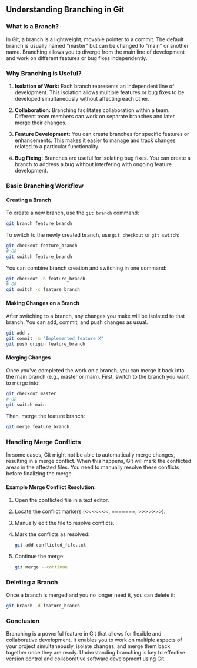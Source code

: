 ## Understanding Branching in Git

### What is a Branch?

In Git, a branch is a lightweight, movable pointer to a commit. The default branch is usually named "master" but can be changed to "main" or another name. Branching allows you to diverge from the main line of development and work on different features or bug fixes independently.

### Why Branching is Useful?

1. **Isolation of Work:** Each branch represents an independent line of development. This isolation allows multiple features or bug fixes to be developed simultaneously without affecting each other.

2. **Collaboration:** Branching facilitates collaboration within a team. Different team members can work on separate branches and later merge their changes.

3. **Feature Development:** You can create branches for specific features or enhancements. This makes it easier to manage and track changes related to a particular functionality.

4. **Bug Fixing:** Branches are useful for isolating bug fixes. You can create a branch to address a bug without interfering with ongoing feature development.

### Basic Branching Workflow

#### Creating a Branch

To create a new branch, use the `git branch` command:

```bash
git branch feature_branch
```

To switch to the newly created branch, use `git checkout` or `git switch`:

```bash
git checkout feature_branch
# OR
git switch feature_branch
```

You can combine branch creation and switching in one command:

```bash
git checkout -b feature_branch
# OR
git switch -c feature_branch
```

#### Making Changes on a Branch

After switching to a branch, any changes you make will be isolated to that branch. You can add, commit, and push changes as usual.

```bash
git add .
git commit -m "Implemented feature X"
git push origin feature_branch
```

#### Merging Changes

Once you've completed the work on a branch, you can merge it back into the main branch (e.g., master or main). First, switch to the branch you want to merge into:

```bash
git checkout master
# OR
git switch main
```

Then, merge the feature branch:

```bash
git merge feature_branch
```

### Handling Merge Conflicts

In some cases, Git might not be able to automatically merge changes, resulting in a merge conflict. When this happens, Git will mark the conflicted areas in the affected files. You need to manually resolve these conflicts before finalizing the merge.

#### Example Merge Conflict Resolution:

1. Open the conflicted file in a text editor.
2. Locate the conflict markers (<<<<<<<, =======, >>>>>>>).
3. Manually edit the file to resolve conflicts.
4. Mark the conflicts as resolved:

    ```bash
    git add conflicted_file.txt
    ```

5. Continue the merge:

    ```bash
    git merge --continue
    ```

### Deleting a Branch

Once a branch is merged and you no longer need it, you can delete it:

```bash
git branch -d feature_branch
```

### Conclusion

Branching is a powerful feature in Git that allows for flexible and collaborative development. It enables you to work on multiple aspects of your project simultaneously, isolate changes, and merge them back together once they are ready. Understanding branching is key to effective version control and collaborative software development using Git.
